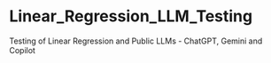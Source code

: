 # Linear_Regression_LLM_Testing
Testing of Linear Regression and Public LLMs - ChatGPT, Gemini and Copilot
